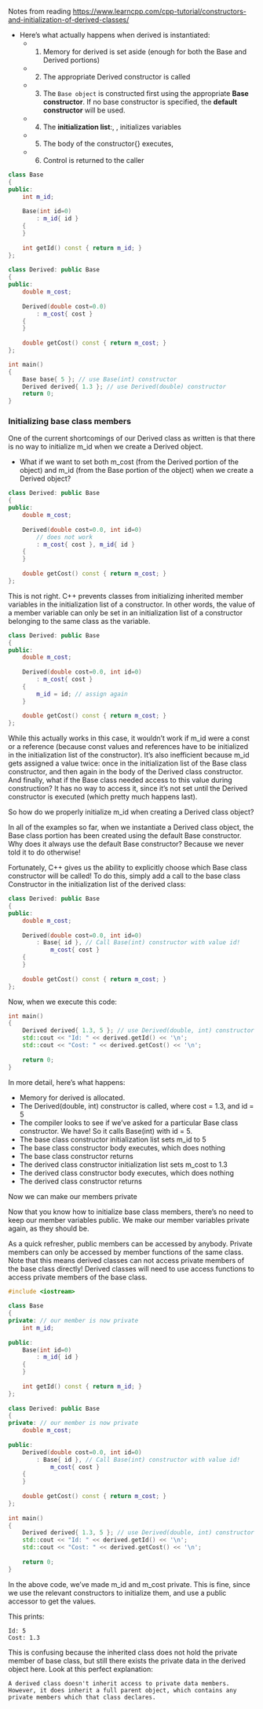 Notes from reading https://www.learncpp.com/cpp-tutorial/constructors-and-initialization-of-derived-classes/

- Here’s what actually happens when derived is instantiated:
  - 1. Memory for derived is set aside (enough for both the Base and Derived portions)
  - 2. The appropriate Derived constructor is called
  - 3. The `Base object` is constructed first using the appropriate __Base constructor__. If no base constructor is specified, the __default constructor__ will be used.
  - 4. The __initialization list__:, ,  initializes variables
  - 5. The body of the constructor{} executes,
  - 6. Control is returned to the caller

```cpp
class Base
{
public:
    int m_id;
 
    Base(int id=0)
        : m_id{ id }
    {
    }
 
    int getId() const { return m_id; }
};
 
class Derived: public Base
{
public:
    double m_cost;
 
    Derived(double cost=0.0)
        : m_cost{ cost }
    {
    }
 
    double getCost() const { return m_cost; }
};

int main()
{
    Base base{ 5 }; // use Base(int) constructor
    Derived derived{ 1.3 }; // use Derived(double) constructor
    return 0;
}
```

### Initializing base class members
One of the current shortcomings of our Derived class as written is that there is no way to initialize m_id when we create a Derived object. 

-  What if we want to set both m_cost (from the Derived portion of the object) and m_id (from the Base portion of the object) when we create a Derived object?

```cpp
class Derived: public Base
{
public:
    double m_cost;
 
    Derived(double cost=0.0, int id=0)
        // does not work
        : m_cost{ cost }, m_id{ id }
    {
    }
 
    double getCost() const { return m_cost; }
};
```
This is not right. C++ prevents classes from initializing inherited member variables in the initialization list of a constructor. 
In other words, the value of a member variable can only be set in an initialization list of a constructor belonging to the same class as the variable.

```cpp
class Derived: public Base
{
public:
    double m_cost;
 
    Derived(double cost=0.0, int id=0)
        : m_cost{ cost }
    {
        m_id = id; // assign again
    }
 
    double getCost() const { return m_cost; }
};
```

While this actually works in this case, it wouldn’t work if m_id were a const or a reference
(because const values and references have to be initialized in the initialization list of the constructor). 
It’s also inefficient because m_id gets assigned a value twice: once in the initialization list of the Base class constructor, 
and then again in the body of the Derived class constructor. And finally, what if the Base class needed access to this value during construction? 
It has no way to access it, since it’s not set until the Derived constructor is executed (which pretty much happens last).

So how do we properly initialize m_id when creating a Derived class object?

In all of the examples so far, when we instantiate a Derived class object, the Base class portion has been created using the default Base constructor. Why does it always use the default Base constructor? Because we never told it to do otherwise!

Fortunately, C++ gives us the ability to explicitly choose which Base class constructor will be called! 
To do this, simply add a call to the base class Constructor in the initialization list of the derived class:

```cpp
class Derived: public Base
{
public:
    double m_cost;
 
    Derived(double cost=0.0, int id=0)
        : Base{ id }, // Call Base(int) constructor with value id!
            m_cost{ cost }
    {
    }
 
    double getCost() const { return m_cost; }
};
```
Now, when we execute this code:

```cpp
int main()
{
    Derived derived{ 1.3, 5 }; // use Derived(double, int) constructor
    std::cout << "Id: " << derived.getId() << '\n';
    std::cout << "Cost: " << derived.getCost() << '\n';
 
    return 0;
}
```
In more detail, here’s what happens:

*  Memory for derived is allocated.
*  The Derived(double, int) constructor is called, where cost = 1.3, and id = 5
*  The compiler looks to see if we’ve asked for a particular Base class constructor. We have! So it calls Base(int) with id = 5.
*  The base class constructor initialization list sets m_id to 5
*  The base class constructor body executes, which does nothing
*  The base class constructor returns
*  The derived class constructor initialization list sets m_cost to 1.3
*  The derived class constructor body executes, which does nothing
*  The derived class constructor returns

Now we can make our members private

Now that you know how to initialize base class members, there’s no need to keep our member variables public. We make our member variables private again, as they should be.

As a quick refresher, public members can be accessed by anybody. 
Private members can only be accessed by member functions of the same class. 
Note that this means derived classes can not access private members of the base class directly! 
Derived classes will need to use access functions to access private members of the base class.

```cpp
#include <iostream>
 
class Base
{
private: // our member is now private
    int m_id;
 
public:
    Base(int id=0)
        : m_id{ id }
    {
    }
 
    int getId() const { return m_id; }
};
 
class Derived: public Base
{
private: // our member is now private
    double m_cost;
 
public:
    Derived(double cost=0.0, int id=0)
        : Base{ id }, // Call Base(int) constructor with value id!
            m_cost{ cost }
    {
    }
 
    double getCost() const { return m_cost; }
};
 
int main()
{
    Derived derived{ 1.3, 5 }; // use Derived(double, int) constructor
    std::cout << "Id: " << derived.getId() << '\n';
    std::cout << "Cost: " << derived.getCost() << '\n';
 
    return 0;
}
```

In the above code, we’ve made m_id and m_cost private. This is fine, since we use the relevant constructors to initialize them, and use a public accessor to get the values.

This prints:
```
Id: 5
Cost: 1.3
```

This is confusing because the inherited class does not hold the private member of base class, but still there exists the private data in the derived object here. 
Look at this perfect explanation: 

`A derived class doesn't inherit access to private data members. However, it does inherit a full parent object, which contains any private members which that class declares.`


